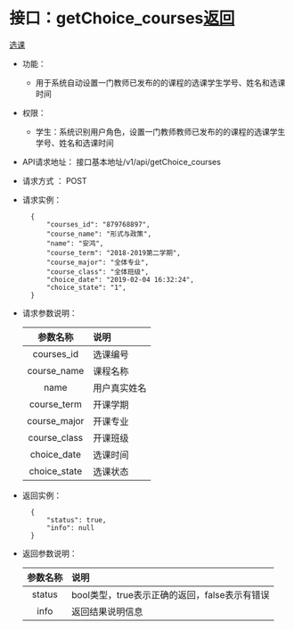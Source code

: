 

# 接口：getChoice_courses[返回](../README.md)
[选课](../用例/选课.md)

- 功能：
    - 用于系统自动设置一门教师已发布的的课程的选课学生学号、姓名和选课时间
    
- 权限：
    - 学生：系统识别用户角色，设置一门教师教师已发布的的课程的选课学生学号、姓名和选课时间
    
- API请求地址： 
    接口基本地址/v1/api/getChoice_courses

- 请求方式 ：
    POST
    
- 请求实例：

        {
            "courses_id": "879768897",
            "course_name": "形式与政策",
            "name": "安鸿",
            "course_term": "2018-2019第二学期",
            "course_major": "全体专业",
            "course_class": "全体班级",
            "choice_date": "2019-02-04 16:32:24",
            "choice_state": "1",
        }
 
- 请求参数说明：
 
  |参数名称|说明|
  |:---------:|:--------------------------------------------------------|
  |courses_id|选课编号|
  |course_name|课程名称|
  |name|用户真实姓名|
  |course_term|开课学期|
  |course_major|开课专业|
  |course_class|开课班级|
  |choice_date|选课时间|
  |choice_state|选课状态|

- 返回实例：

        {
            "status": true,
            "info": null
        }

- 返回参数说明：

  |参数名称|说明|
  |:---------:|:--------------------------------------------------------|
  |status|bool类型，true表示正确的返回，false表示有错误|
  |info|返回结果说明信息|

